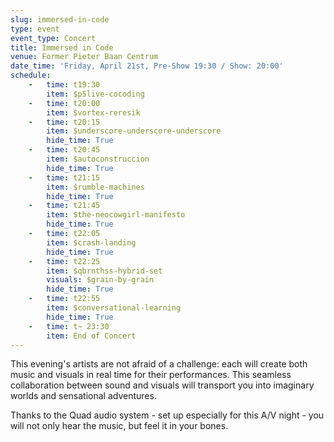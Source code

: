 ```yaml
---
slug: immersed-in-code
type: event
event_type: Concert
title: Immersed in Code
venue: Former Pieter Baan Centrum
date_time: 'Friday, April 21st, Pre-Show 19:30 / Show: 20:00'
schedule:
    -   time: t19:30
        item: $p5live-cocoding
    -   time: t20:00
        item: $vortex-reresik
    -   time: t20:15
        item: $underscore-underscore-underscore
        hide_time: True
    -   time: t20:45
        item: $autoconstruccion 
        hide_time: True
    -   time: t21:15
        item: $rumble-machines
        hide_time: True
    -   time: t21:45
        item: $the-neocowgirl-manifesto 
        hide_time: True
    -   time: t22:05
        item: $crash-landing
        hide_time: True
    -   time: t22:25
        item: $qbrnthss-hybrid-set
        visuals: $grain-by-grain
        hide_time: True
    -   time: t22:55
        item: $conversational-learning
        hide_time: True
    -   time: t~ 23:30
        item: End of Concert
---
```


This evening's artists are not afraid of a challenge: each will create both music and visuals in real time for their performances. This seamless collaboration between sound and visuals will transport you into imaginary worlds and sensational adventures.

Thanks to the Quad audio system - set up especially for this A/V night - you will not only hear the music, but feel it in your bones.